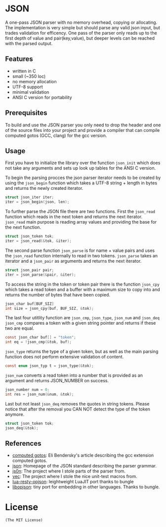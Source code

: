 # JSON
A one-pass JSON parser with no memory overhead, copying or
allocating. The implementation is very simple but should parse any valid
json input, but trades validation for efficency.
One pass of the parser only reads up to the first depth of value
and pair(key,value), but deeper levels can be reached with the parsed output.

## Features
- written in C
- small (~350 loc)
- no memory allocation
- UTF-8 support
- minimal validation
- ANSI C version for portability

## Prerequisites
To build and use the JSON parser you only need to drop the header and one of the
source files into your project and provide a compiler that can compile
computed gotos (GCC, clang) for the gcc version.

## Usage
First you have to initialize the library over the function `json_init` which
does not take any arguments and sets up look up tables for the ANSI C version.

To begin the parsing procces the json parser iterator needs to be created by using
the `json_begin` function which takes a UTF-8 string + length in bytes
and returns the newly created iterator.

```c
struct json_iter iter;
iter = json_begin(json, len);
```
To further parse the JSON file there are two functions.
First the `json_read` function which reads in the next token
and returns the next iterator. `json_read` main purpose is reading
array values and providing the base for the next function.

```c
struct json_token tok;
iter = json_read(&tok, &iter);
```
The second parse function `json_parse` is for name + value pairs
and uses the `json_read` function internally to read in two tokens.
`json_parse` takes an iterator and a `json_pair` as arguments and
returns the next iterator.

```c
struct json_pair pair;
iter = json_parse(&pair, &iter);
```
To access the string in the token or token pair there is the function `json_cpy`
which takes a read token and a buffer with a maximum size to copy into and returns
the number of bytes that have been copied.
```c
json_char buf[BUF_SIZ]
int size = json_cpy(buf, BUF_SIZ, &tok);
```
The last four utitlity function are `json_cmp`, `json_type`, `json_num` and `json_deq`
`json_cmp` compares a token with a given string pointer and returns if these two are equal.
```c
const json_char buf[] = "token";
int eq = !json_cmp(&tok, buf);
```
`json_type` returns the type of a given token, but as well as the main parsing
function does not perform extensive validation of content.
```c
const enum json_typ t = json_type(&tok);
```
`json_num` converts a read token into a number that
is provided as an argument and returns JSON_NUMBER on success.
```c
json_number num = 0;
int res = json_num(&num, &tok);
```
Last but not least `json_deq` removes the quotes in string tokens.
Please notice that after the removal you CAN NOT detect the type of the token
anymore.
```c
struct json_token tok;
json_deq(&tok);
```
## References
- [computed gotos](http://eli.thegreenplace.net/2012/07/12/computed-goto-for-efficient-dispatch-tables): Eli Bendersky's article describing the gcc extension computed gotos.
- [json](http://www.json.org): Homepage of the JSON standard describing the parser grammar.
- [js0n](https://github.com/quartzjer/js0n): The project where I stole parts of the parser from.
- [vec](https://github.com/rxi/vec): The project where I stole the nice unit-test macros from.
- [lua-resty-opjson](https://github.com/bungle/lua-resty-opjson): leightweight LuaJIT port thanks to bungle
- [libopjson](https://github.com/bungle/libopjson): tiny port for embedding in
                        other languages. Thanks to bungle.

# License
    (The MIT License)
